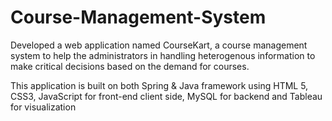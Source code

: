 # Course-Management-System

Developed a web application named CourseKart, a course management system to help the administrators in handling heterogenous information to make
critical decisions based on the demand for courses.

This application is built on both Spring & Java framework using HTML 5, CSS3, JavaScript for front-end client side, MySQL for backend and Tableau for visualization                                                                                                                    
 
